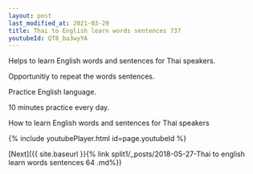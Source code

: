 ```yaml
---
layout: post
last_modified_at: 2021-03-29
title: Thai to English learn words sentences 737 
youtubeId: QT8_ba3wyYA
---
```

 
 
Helps to learn English words and sentences for Thai speakers.

Opportunitiy to repeat the words sentences. 

Practice English language. 
 
10 minutes practice every day. 
 
How to learn English words and sentences for Thai speakers 
 
{% include youtubePlayer.html id=page.youtubeId %}
 
 
[Next]({{ site.baseurl }}{% link  split1/_posts/2018-05-27-Thai to english learn words sentences 64 .md%})
 
